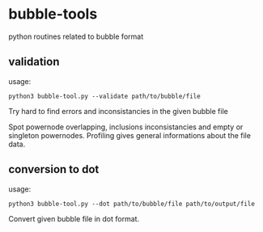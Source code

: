 # bubble-tools
python routines related to bubble format

## validation
usage:

    python3 bubble-tool.py --validate path/to/bubble/file

Try hard to find errors and inconsistancies in the given bubble file

Spot powernode overlapping, inclusions inconsistancies
and empty or singleton powernodes.
Profiling gives general informations about the file data.

## conversion to dot
usage:

    python3 bubble-tool.py --dot path/to/bubble/file path/to/output/file

Convert given bubble file in dot format.
